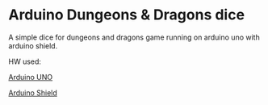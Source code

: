 # Arduino Dungeons & Dragons dice
A simple dice for dungeons and dragons game running on arduino uno with arduino shield. 

HW used:

[Arduino UNO](https://www.gme.cz/100-kompatibilni-klon-arduino-uno-r3-usb-b-atmega16u2)

[Arduino Shield](https://www.gme.cz/experiment-shield-pro-arduino)
